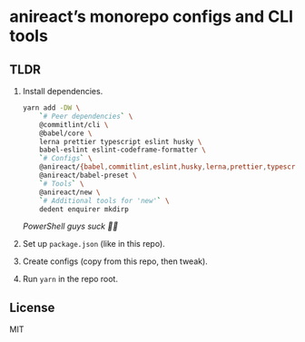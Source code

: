 # anireact’s monorepo configs and CLI tools

## TLDR

1. Install dependencies.

    ```bash
    yarn add -DW \
        `# Peer dependencies` \
        @commitlint/cli \
        @babel/core \
        lerna prettier typescript eslint husky \
        babel-eslint eslint-codeframe-formatter \
        `# Configs` \
        @anireact/{babel,commitlint,eslint,husky,lerna,prettier,typescript}-config \
        @anireact/babel-preset \
        `# Tools` \
        @anireact/new \
        `# Additional tools for 'new'` \
        dedent enquirer mkdirp
    ```

    _PowerShell guys suck 🤷‍♀️_

2. Set up `package.json` (like in this repo).
3. Create configs (copy from this repo, then tweak).
4. Run `yarn` in the repo root.

## License

MIT
